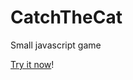 CatchTheCat
===========

Small javascript game

[Try it now](http://htmlpreview.github.io/?https://github.com/Mrez95/CatchTheCat/blob/master/index.html)!
